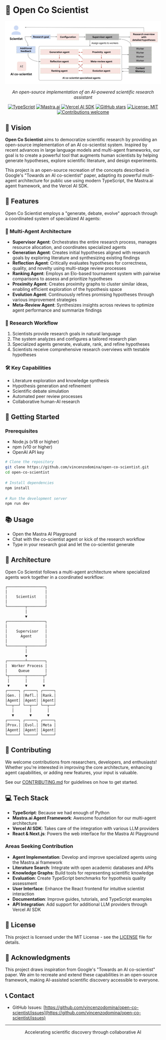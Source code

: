# 🔬 Open Co Scientist

<div align="center">
  
  ![Open Co Scientist Logo](./co-scientist-architecture.jpg)
  
  *An open-source implementation of an AI-powered scientific research assistant*
  
  [![TypeScript](https://img.shields.io/badge/TypeScript-4.9.5-blue.svg)](https://www.typescriptlang.org/)
  [![Mastra.ai](https://img.shields.io/badge/Framework-Mastra.ai-purple.svg)](https://mastra.ai/)
  [![Vercel AI SDK](https://img.shields.io/badge/Vercel-AI_SDK-black.svg)](https://sdk.vercel.ai/)
  [![GitHub stars](https://img.shields.io/github/stars/vincenzodomina/open-co-scientist?style=social)](https://github.com/vincenzodomina/open-co-scientist/stargazers)
  [![License: MIT](https://img.shields.io/badge/License-MIT-yellow.svg)](https://opensource.org/licenses/MIT)
  [![Contributions welcome](https://img.shields.io/badge/contributions-welcome-brightgreen.svg)](CONTRIBUTING.md)
  
</div>

## 🧠 Vision

**Open Co Scientist** aims to democratize scientific research by providing an open-source implementation of an AI co-scientist system. Inspired by recent advances in large language models and multi-agent frameworks, our goal is to create a powerful tool that augments human scientists by helping generate hypotheses, explore scientific literature, and design experiments.

This project is an open-source recreation of the concepts described in Google's "Towards an AI co-scientist" paper, adapting its powerful multi-agent architecture for public use using modern TypeScript, the Mastra.ai agent framework, and the Vercel AI SDK.

## 🌟 Features

Open Co Scientist employs a "generate, debate, evolve" approach through a coordinated system of specialized AI agents:

### 🤖 Multi-Agent Architecture

- **Supervisor Agent**: Orchestrates the entire research process, manages resource allocation, and coordinates specialized agents
- **Generation Agent**: Creates initial hypotheses aligned with research goals by exploring literature and synthesizing existing findings
- **Reflection Agent**: Critically evaluates hypotheses for correctness, quality, and novelty using multi-stage review processes
- **Ranking Agent**: Employs an Elo-based tournament system with pairwise comparisons to assess and prioritize hypotheses
- **Proximity Agent**: Creates proximity graphs to cluster similar ideas, enabling efficient exploration of the hypothesis space
- **Evolution Agent**: Continuously refines promising hypotheses through various improvement strategies
- **Meta-Review Agent**: Synthesizes insights across reviews to optimize agent performance and summarize findings

### 🔄 Research Workflow

1. Scientists provide research goals in natural language
2. The system analyzes and configures a tailored research plan
3. Specialized agents generate, evaluate, rank, and refine hypotheses
4. Scientists receive comprehensive research overviews with testable hypotheses

### 🛠️ Key Capabilities

- Literature exploration and knowledge synthesis
- Hypothesis generation and refinement
- Scientific debate simulation
- Automated peer review processes
- Collaborative human-AI research

## 🚀 Getting Started

### Prerequisites

- Node.js (v18 or higher)
- npm (v10 or higher)
- OpenAI API key

```bash
# Clone the repository
git clone https://github.com/vincenzodomina/open-co-scientist.git
cd open-co-scientist

# Install dependencies
npm install

# Run the development server
npm run dev
```

## 📚 Usage

- Open the Mastra AI Playground
- Chat with the co-scientist agent or kick of the research workflow
- Type in your research goal and let the co-scientist generate

## 🧩 Architecture

Open Co Scientist follows a multi-agent architecture where specialized agents work together in a coordinated workflow:

```
┌─────────────────┐
│                 │
│    Scientist    │
│                 │
└────────┬────────┘
         │
         ▼
┌─────────────────┐
│                 │
│    Supervisor   │
│      Agent      │
│                 │
└────────┬────────┘
         │
         ▼
┌────────┴────────┐
│  Worker Process │
│     Queue       │
└┬───────┬───────┬┘
 │       │       │
 ▼       ▼       ▼
┌─────┐ ┌─────┐ ┌─────┐
│Gen. │ │Refl.│ │Rank.│
│Agent│ │Agent│ │Agent│
└──┬──┘ └──┬──┘ └──┬──┘
   │       │       │
   ▼       ▼       ▼
┌─────┐ ┌─────┐ ┌─────┐
│Prox.│ │Evol.│ │Meta │
│Agent│ │Agent│ │Agent│
└─────┘ └─────┘ └─────┘
```

## 🤝 Contributing

We welcome contributions from researchers, developers, and enthusiasts! Whether you're interested in improving the core architecture, enhancing agent capabilities, or adding new features, your input is valuable.

See our [CONTRIBUTING.md](CONTRIBUTING.md) for guidelines on how to get started.

## 💻 Tech Stack

- **TypeScript**: Because we had enough of Python
- **Mastra.ai Agent Framework**: Awesome foundation for our multi-agent architecture
- **Vercel AI SDK**: Takes care of the integration with various LLM providers
- **React & Next.js**: Powers the web interface for the Mastra AI Playground

### Areas Seeking Contribution

- **Agent Implementation**: Develop and improve specialized agents using the Mastra.ai framework
- **Literature Search**: Integrate with open academic databases and APIs
- **Knowledge Graphs**: Build tools for representing scientific knowledge
- **Evaluation**: Create TypeScript benchmarks for hypothesis quality assessment
- **User Interface**: Enhance the React frontend for intuitive scientist interaction
- **Documentation**: Improve guides, tutorials, and TypeScript examples
- **API Integration**: Add support for additional LLM providers through Vercel AI SDK

## 📄 License

This project is licensed under the MIT License - see the [LICENSE](LICENSE) file for details.

## 🙏 Acknowledgments

This project draws inspiration from Google's "Towards an AI co-scientist" paper. We aim to recreate and extend these capabilities in an open-source framework, making AI-assisted scientific discovery accessible to everyone.

## 📞 Contact

- GitHub Issues: [https://github.com/vincenzodomina/open-co-scientist/issues](https://github.com/vincenzodomina/open-co-scientist/issues)

---

<div align="center">
  <p>Accelerating scientific discovery through collaborative AI</p>
</div>